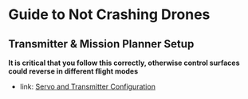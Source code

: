 # Guide to Not Crashing Drones
## Transmitter & Mission Planner Setup
**It is critical that you follow this correctly, otherwise control surfaces could reverse in different flight modes**
- link: [Servo and Transmitter Configuration](http://ardupilot.org/plane/docs/reversing-servos-and-setting-normalelevon-mode.html)
